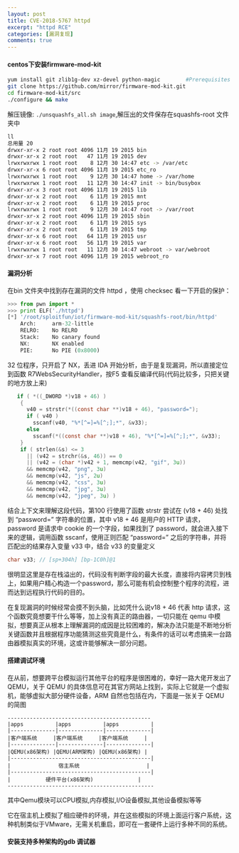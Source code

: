```yaml
---
layout: post
title: CVE-2018-5767 httpd 
excerpt: "httpd RCE"
categories: [漏洞复现]
comments: true
---
```


#### centos下安装firmware-mod-kit
```bash
yum install git zlib1g-dev xz-devel python-magic		#Prerequisites
git clone https://github.com/mirror/firmware-mod-kit.git
cd firmware-mod-kit/src
./configure && make
```
解压镜像: `./unsquashfs_all.sh image`,解压出的文件保存在squashfs-root 文件夹中
```bash
ll
总用量 20
drwxr-xr-x 2 root root 4096 11月 19 2015 bin
drwxr-xr-x 2 root root   47 11月 19 2015 dev
lrwxrwxrwx 1 root root    8 12月 30 14:47 etc -> /var/etc
drwxr-xr-x 6 root root 4096 11月 19 2015 etc_ro
lrwxrwxrwx 1 root root    9 12月 30 14:47 home -> /var/home
lrwxrwxrwx 1 root root   11 12月 30 14:47 init -> bin/busybox
drwxr-xr-x 3 root root 4096 11月 19 2015 lib
drwxr-xr-x 2 root root    6 11月 19 2015 mnt
drwxr-xr-x 2 root root    6 11月 19 2015 proc
lrwxrwxrwx 1 root root    9 12月 30 14:47 root -> /var/root
drwxr-xr-x 2 root root 4096 11月 19 2015 sbin
drwxr-xr-x 2 root root    6 11月 19 2015 sys
drwxr-xr-x 2 root root    6 11月 19 2015 tmp
drwxr-xr-x 6 root root   64 11月 19 2015 usr
drwxr-xr-x 6 root root   56 11月 19 2015 var
lrwxrwxrwx 1 root root   11 12月 30 14:47 webroot -> var/webroot
drwxr-xr-x 7 root root 4096 11月 19 2015 webroot_ro
```
#### 漏洞分析
在bin 文件夹中找到存在漏洞的文件 httpd ，使用 checksec 看一下开启的保护：
```python
>>> from pwn import *
>>> print ELF('./httpd')
[*] '/root/sploitfun/iot/firmware-mod-kit/squashfs-root/bin/httpd'
    Arch:     arm-32-little
    RELRO:    No RELRO
    Stack:    No canary found
    NX:       NX enabled
    PIE:      No PIE (0x8000)
```
32 位程序，只开启了 NX，丢进 IDA 开始分析，由于是复现漏洞，所以直接定位到函数 R7WebsSecurityHandler，按F5 查看反编译代码(代码比较多，只把关键的地方放上来)
```c
   if ( *((_DWORD *)v18 + 46) )
    {
      v40 = strstr(*((const char **)v18 + 46), "password=");
      if ( v40 )
        sscanf(v40, "%*[^=]=%[^;];*", &v33);
      else
        sscanf(*((const char **)v18 + 46), "%*[^=]=%[^;];*", &v33);
    }
    if ( strlen(&s) <= 3
      || (v42 = strchr(&s, 46)) == 0
      || (v42 = (char *)v42 + 1, memcmp(v42, "gif", 3u))
      && memcmp(v42, "png", 3u)
      && memcmp(v42, "js", 2u)
      && memcmp(v42, "css", 3u)
      && memcmp(v42, "jpg", 3u)
      && memcmp(v42, "jpeg", 3u) )
```
结合上下文来理解这段代码，第100 行使用了函数 strstr 尝试在 (v18 + 46) 处找到 “password=” 字符串的位置，其中 v18 + 46 是用户的 HTTP 请求，password 是请求中 cookie 的一个字段，如果找到了 password，就会进入接下来的逻辑，调用函数 sscanf，使用正则匹配 “password=” 之后的字符串，并将匹配出的结果存入变量 v33 中，结合 v33 的变量定义
```c
char v33; // [sp+304h] [bp-1C0h]@1
```
很明显这里是存在栈溢出的，代码没有判断字段的最大长度，直接将内容拷贝到栈上，如果用户精心构造一个password，那么可能有机会控制整个程序的流程，进而达到远程执行代码的目的。

在复现漏洞的时候经常会摸不到头脑，比如凭什么说v18 + 46 代表 http 请求，这个函数究竟想要干什么等等，加上没有真正的路由器，一切只能在 qemu 中模拟，想要真正从根本上理解漏洞的成因是比较困难的，解决办法只能是不断地分析关键函数并且根据程序功能猜测这些究竟是什么，有条件的话可以考虑搞来一台路由器模拟真实的环境，这或许能够解决一部分问题。

#### 搭建调试环境
在从前，想要跨平台模拟运行其他平台的程序是很困难的，幸好一路大佬开发出了QEMU，关于 QEMU 的具体信息可在其官方网站上找到，实际上它就是一个虚拟机，能够虚拟大部分硬件设备，ARM 自然也包括在内，下面是一张关于 QEMU 的简图
```
---------------------------------------------
|apps		   |apps		  |apps		     | 
|--------------|--------------|--------------|
|客户端系统	   |客户端系统	  |客户端系统	 |
|--------------|--------------|--------------|
|QEMU(x86架构) |QEMU(ARM架构) |QEMU(x86架构) |
|--------------------------------------------|
|				宿主系统					 |
|--------------------------------------------|	
|			硬件平台(x86架构)				 |
----------------------------------------------
```
其中Qemu模块可以CPU模拟,内存模拟,I/O设备模拟,其他设备模拟等等

它在宿主机上模拟了相应硬件的环境，并在这些模拟的环境上面运行客户系统，这种机制类似于VMware，无需关机重启，即可在一套硬件上运行多种不同的系统。

#### 安装支持多种架构的gdb 调试器

